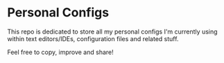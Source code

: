 # Personal Configs

This repo is dedicated to store all my personal configs I'm currently using within text editors/IDEs, configuration files and related stuff.  

Feel free to copy, improve and share!